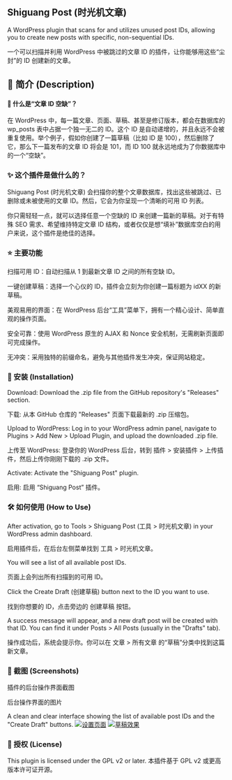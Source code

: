 ## Shiguang Post (时光机文章)
A WordPress plugin that scans for and utilizes unused post IDs, allowing you to create new posts with specific, non-sequential IDs.

一个可以扫描并利用 WordPress 中被跳过的文章 ID 的插件，让你能够用这些“尘封”的 ID 创建新的文章。

## 📖 简介 (Description)

#### 🤔 什么是“文章 ID 空缺”？
在 WordPress 中，每一篇文章、页面、草稿、甚至是修订版本，都会在数据库的 wp_posts 表中占据一个独一无二的 ID。这个 ID 是自动递增的，并且永远不会被重复使用。举个例子，假如你创建了一篇草稿（比如 ID 是 100），然后删除了它，那么下一篇发布的文章 ID 将会是 101，而 ID 100 就永远地成为了你数据库中的一个“空缺”。

### ✨ 这个插件是做什么的？
Shiguang Post (时光机文章) 会扫描你的整个文章数据库，找出这些被跳过、已删除或未被使用的文章 ID。然后，它会为你呈现一个清晰的可用 ID 列表。

你只需轻轻一点，就可以选择任意一个空缺的 ID 来创建一篇新的草稿。对于有特殊 SEO 需求、希望维持特定文章 ID 结构，或者仅仅是想“填补”数据库空白的用户来说，这个插件是绝佳的选择。

### ⭐ 主要功能
扫描可用 ID：自动扫描从 1 到最新文章 ID 之间的所有空缺 ID。

一键创建草稿：选择一个心仪的 ID，插件会立刻为你创建一篇标题为 idXX 的新草稿。

美观易用的界面：在 WordPress 后台“工具”菜单下，拥有一个精心设计、简单直观的操作页面。

安全可靠：使用 WordPress 原生的 AJAX 和 Nonce 安全机制，无需刷新页面即可完成操作。

无冲突：采用独特的前缀命名，避免与其他插件发生冲突，保证网站稳定。

### 🚀 安装 (Installation)
Download: Download the .zip file from the GitHub repository's "Releases" section.

下载: 从本 GitHub 仓库的 "Releases" 页面下载最新的 .zip 压缩包。

Upload to WordPress: Log in to your WordPress admin panel, navigate to Plugins > Add New > Upload Plugin, and upload the downloaded .zip file.

上传至 WordPress: 登录你的 WordPress 后台，转到 插件 > 安装插件 > 上传插件，然后上传你刚刚下载的 .zip 文件。

Activate: Activate the "Shiguang Post" plugin.

启用: 启用 “Shiguang Post” 插件。

### 🛠️ 如何使用 (How to Use)
After activation, go to Tools > Shiguang Post (工具 > 时光机文章) in your WordPress admin dashboard.

启用插件后，在后台左侧菜单找到 工具 > 时光机文章。

You will see a list of all available post IDs.

页面上会列出所有扫描到的可用 ID。

Click the Create Draft (创建草稿) button next to the ID you want to use.

找到你想要的 ID，点击旁边的 创建草稿 按钮。

A success message will appear, and a new draft post will be created with that ID. You can find it under Posts > All Posts (usually in the "Drafts" tab).

操作成功后，系统会提示你。你可以在 文章 > 所有文章 的“草稿”分类中找到这篇新文章。

### 📸 截图 (Screenshots)
插件的后台操作界面截图

后台操作界面的图片

A clean and clear interface showing the list of available post IDs and the "Create Draft" buttons.
[![设置页面](https://s21.ax1x.com/2025/10/01/pVTuj8x.jpg)](https://imgse.com/i/pVTuj8x)
[![草稿效果](https://s21.ax1x.com/2025/10/01/pVTuXP1.jpg)](https://imgse.com/i/pVTuXP1)
### 📄 授权 (License)
This plugin is licensed under the GPL v2 or later.
本插件基于 GPL v2 或更高版本许可证开源。
